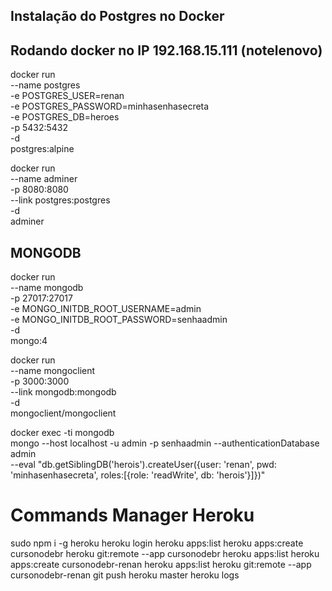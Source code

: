 ## Instalação do Postgres no Docker

## Rodando docker no IP 192.168.15.111 (notelenovo)
docker run \
    --name postgres \
    -e POSTGRES_USER=renan \
    -e POSTGRES_PASSWORD=minhasenhasecreta \
    -e POSTGRES_DB=heroes \
    -p 5432:5432 \
    -d \
    postgres:alpine

docker run \
    --name adminer \
    -p 8080:8080 \
    --link postgres:postgres \
    -d \
    adminer


## MONGODB

docker run \
    --name mongodb \
    -p 27017:27017 \
    -e MONGO_INITDB_ROOT_USERNAME=admin \
    -e MONGO_INITDB_ROOT_PASSWORD=senhaadmin \
    -d \
    mongo:4

docker run \
    --name mongoclient \
    -p 3000:3000 \
    --link mongodb:mongodb \
    -d \
    mongoclient/mongoclient

docker exec -ti mongodb \
    mongo --host localhost -u admin -p senhaadmin --authenticationDatabase admin \
    --eval "db.getSiblingDB('herois').createUser({user: 'renan', pwd: 'minhasenhasecreta', roles:[{role: 'readWrite', db: 'herois'}]})"



# Commands Manager Heroku    

 sudo npm i -g heroku
 heroku login
 heroku apps:list
 heroku apps:create cursonodebr
 heroku git:remote --app cursonodebr
 heroku apps:list
 heroku apps:create cursonodebr-renan
 heroku apps:list
 heroku git:remote --app cursonodebr-renan
 git push heroku master
 heroku logs